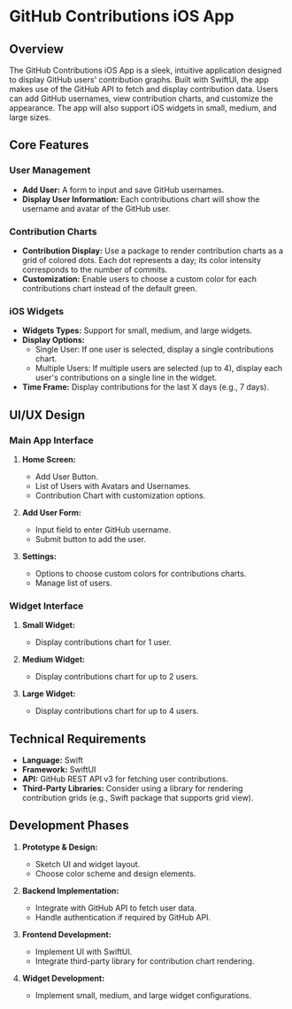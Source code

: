 # GitHub Contributions iOS App

## Overview

The GitHub Contributions iOS App is a sleek, intuitive application designed to display GitHub users' contribution graphs. Built with SwiftUI, the app makes use of the GitHub API to fetch and display contribution data. Users can add GitHub usernames, view contribution charts, and customize the appearance. The app will also support iOS widgets in small, medium, and large sizes.

## Core Features

### User Management
- **Add User:** A form to input and save GitHub usernames.
- **Display User Information:** Each contributions chart will show the username and avatar of the GitHub user.

### Contribution Charts
- **Contribution Display:** Use a package to render contribution charts as a grid of colored dots. Each dot represents a day; its color intensity corresponds to the number of commits.
- **Customization:** Enable users to choose a custom color for each contributions chart instead of the default green.

### iOS Widgets
- **Widgets Types:** Support for small, medium, and large widgets.
- **Display Options:**
  - Single User: If one user is selected, display a single contributions chart.
  - Multiple Users: If multiple users are selected (up to 4), display each user's contributions on a single line in the widget.
- **Time Frame:** Display contributions for the last X days (e.g., 7 days).

## UI/UX Design

### Main App Interface
1. **Home Screen:**
   - Add User Button.
   - List of Users with Avatars and Usernames.
   - Contribution Chart with customization options.

2. **Add User Form:**
   - Input field to enter GitHub username.
   - Submit button to add the user.

3. **Settings:**
   - Options to choose custom colors for contributions charts.
   - Manage list of users.

### Widget Interface
1. **Small Widget:**
   - Display contributions chart for 1 user.

2. **Medium Widget:**
   - Display contributions chart for up to 2 users.

3. **Large Widget:**
   - Display contributions chart for up to 4 users.

## Technical Requirements

- **Language:** Swift
- **Framework:** SwiftUI
- **API:** GitHub REST API v3 for fetching user contributions.
- **Third-Party Libraries:** Consider using a library for rendering contribution grids (e.g., Swift package that supports grid view).

## Development Phases

1. **Prototype & Design:**
   - Sketch UI and widget layout.
   - Choose color scheme and design elements.

2. **Backend Implementation:**
   - Integrate with GitHub API to fetch user data.
   - Handle authentication if required by GitHub API.

3. **Frontend Development:**
   - Implement UI with SwiftUI.
   - Integrate third-party library for contribution chart rendering.

4. **Widget Development:**
   - Implement small, medium, and large widget configurations.

